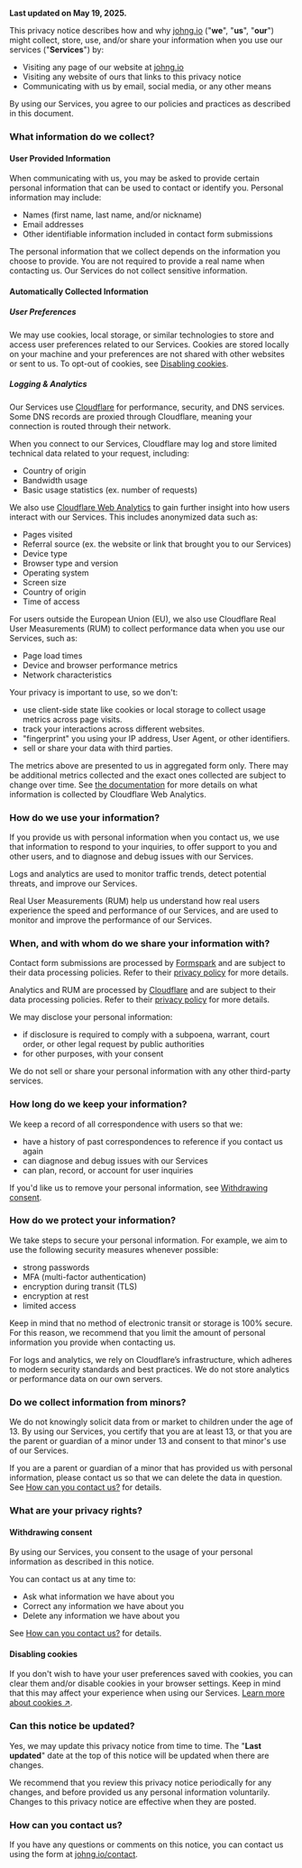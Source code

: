**Last updated on May 19, 2025.**

This privacy notice describes how and why [johng.io](/) ("**we**", "**us**", "**our**") might collect, store, use, and/or share your information when you use our services ("**Services**") by:

- Visiting any page of our website at [johng.io](/)
- Visiting any website of ours that links to this privacy notice
- Communicating with us by email, social media, or any other means

By using our Services, you agree to our policies and practices as described in this document.


### What information do we collect?

#### User Provided Information

When communicating with us, you may be asked to provide certain personal information that can be used to contact or identify you. Personal information may include:

- Names (first name, last name, and/or nickname)
- Email addresses
- Other identifiable information included in contact form submissions

The personal information that we collect depends on the information you choose to provide. You are not required to provide a real name when contacting us. Our Services do not collect sensitive information.

#### Automatically Collected Information

##### User Preferences

We may use cookies, local storage, or similar technologies to store and access user preferences related to our Services. Cookies are stored locally on your machine and your preferences are not shared with other websites or sent to us. To opt-out of cookies, see [Disabling cookies](#disabling-cookies).

##### Logging & Analytics

Our Services use [Cloudflare](https://www.cloudflare.com/) for performance, security, and DNS services. Some DNS records are proxied through Cloudflare, meaning your connection is routed through their network.

When you connect to our Services, Cloudflare may log and store limited technical data related to your request, including:
- Country of origin
- Bandwidth usage
- Basic usage statistics (ex. number of requests)

We also use [Cloudflare Web Analytics](https://www.cloudflare.com/web-analytics/) to gain further insight into how users interact with our Services. This includes anonymized data such as:
- Pages visited
- Referral source (ex. the website or link that brought you to our Services)
- Device type
- Browser type and version
- Operating system
- Screen size
- Country of origin
- Time of access

For users outside the European Union (EU), we also use Cloudflare Real User Measurements (RUM) to collect performance data when you use our Services, such as:
- Page load times
- Device and browser performance metrics
- Network characteristics

Your privacy is important to use, so we don't:
- use client-side state like cookies or local storage to collect usage metrics across page visits.
- track your interactions across different websites.
- "fingerprint" you using your IP address, User Agent, or other identifiers.
- sell or share your data with third parties.

The metrics above are presented to us in aggregated form only. There may be additional metrics collected and the exact ones collected are subject to change over time. See [the documentation](https://developers.cloudflare.com/web-analytics/data-metrics/) for more details on what information is collected by Cloudflare Web Analytics.


### How do we use your information?

If you provide us with personal information when you contact us, we use that information to respond to your inquiries, to offer support to you and other users, and to diagnose and debug issues with our Services.

Logs and analytics are used to monitor traffic trends, detect potential threats, and improve our Services.

Real User Measurements (RUM) help us understand how real users experience the speed and performance of our Services, and are used to monitor and improve the performance of our Services.


### When, and with whom do we share your information with?

Contact form submissions are processed by [Formspark](https://www.formspark.io/) and are subject to their data processing policies. Refer to their [privacy policy](https://www.formspark.io/legal/privacy-policy/) for more details.

Analytics and RUM are processed by [Cloudflare](https://www.cloudflare.com/) and are subject to their data processing policies. Refer to their [privacy policy](https://www.cloudflare.com/privacypolicy/) for more details.

We may disclose your personal information:

- if disclosure is required to comply with a subpoena, warrant, court order, or other legal request by public authorities
- for other purposes, with your consent

We do not sell or share your personal information with any other third-party services.

### How long do we keep your information?

We keep a record of all correspondence with users so that we:
- have a history of past correspondences to reference if you contact us again
- can diagnose and debug issues with our Services
- can plan, record, or account for user inquiries

If you'd like us to remove your personal information, see [Withdrawing consent](#withdrawing-consent).


### How do we protect your information?

We take steps to secure your personal information. For example, we aim to use the following security measures whenever possible:

- strong passwords
- MFA (multi-factor authentication)
- encryption during transit (TLS)
- encryption at rest
- limited access

Keep in mind that no method of electronic transit or storage is 100% secure. For this reason, we recommend that you limit the amount of personal information you provide when contacting us.

For logs and analytics, we rely on Cloudflare’s infrastructure, which adheres to modern security standards and best practices. We do not store analytics or performance data on our own servers.

### Do we collect information from minors?

We do not knowingly solicit data from or market to children under the age of 13. By using our Services, you certify that you are at least 13, or that you are the parent or guardian of a minor under 13 and consent to that minor's use of our Services.

If you are a parent or guardian of a minor that has provided us with personal information, please contact us so that we can delete the data in question. See [How can you contact us?](#how-can-you-contact-us) for details.


### What are your privacy rights?

#### Withdrawing consent

By using our Services, you consent to the usage of your personal information as described in this notice.

You can contact us at any time to:
- Ask what information we have about you
- Correct any information we have about you
- Delete any information we have about you

See [How can you contact us?](#how-can-you-contact-us) for details.

#### Disabling cookies

If you don't wish to have your user preferences saved with cookies, you can clear them and/or disable cookies in your browser settings. Keep in mind that this may affect your experience when using our Services. [Learn more about cookies ↗](https://allaboutcookies.org/).


### Can this notice be updated?

Yes, we may update this privacy notice from time to time. The "**Last updated**" date at the top of this notice will be updated when there are changes.

We recommend that you review this privacy notice periodically for any changes, and before provided us any personal information voluntarily. Changes to this privacy notice are effective when they are posted.


### How can you contact us?

If you have any questions or comments on this notice, you can contact us using the form at [johng.io/contact](/contact).
